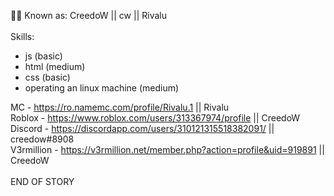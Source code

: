 🐱‍👤 Known as: CreedoW || cw || Rivalu <br><br>
Skills: 
- js (basic)
- html (medium)
- css (basic)
- operating an linux machine (medium)<br>

MC - https://ro.namemc.com/profile/Rivalu.1 || Rivalu<br>
Roblox - https://www.roblox.com/users/313367974/profile || CreedoW<br>
Discord - https://discordapp.com/users/310121315518382091/ || creedow#8908<br>
V3rmillion - https://v3rmillion.net/member.php?action=profile&uid=919891 || CreedoW<br>
<br>END OF STORY
